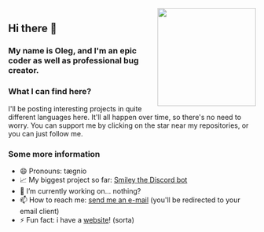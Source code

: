 <img align="right" src="https://avatars.githubusercontent.com/u/73775612?v=5" height="200" width="200">

## Hi there 👋
### My name is Oleg, and I'm an epic coder as well as professional bug creator.

### What I can find here?
I'll be posting interesting projects in quite different languages here. It'll all happen over time, so there's no need to worry. You can support me by clicking on the star near my repositories, or you can just follow me.  

### Some more information
- 😄 Pronouns: tægnio
- 📈 My biggest project so far: [Smiley the Discord bot](https://github.com/Tegnio/smiley)
- 🔭 I’m currently working on... nothing?
- 📫 How to reach me: [send me an e-mail](mailto:olegbubble@gmail.com) (you'll be redirected to your email client)
- ⚡ Fun fact: i have a [website](https://tegnio.carrd.co/)! (sorta)

<!--
**Tegnio/Tegnio** is a ✨ _special_ ✨ repository because its `README.md` (this file) appears on your GitHub profile.

Here are some ideas to get you started:

- 👯 I’m looking to collaborate on ...
- 🌱 I’m currently learning ...
- 🤔 I’m looking for help with ...
- 💬 Ask me about ...
-->
